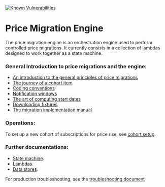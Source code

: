 [![Known Vulnerabilities](https://snyk.io/test/github/guardian/price-migration-engine/badge.svg?targetFile=build.sbt)](https://snyk.io/test/github/guardian/price-migration-engine?targetFile=build.sbt)

# Price Migration Engine

The price migration engine is an orchestration engine used to perform controlled price migrations. It currently consists in a collection of lambdas designed to work together as a state machine.

### General Introduction to price migrations and the engine:

- [An introduction to the general principles of price migrations](docs/price-migrations-from-first-principles.md)
- [The journey of a cohort item](docs/the-journey-of-a-cohort-item.md)
- [Coding conventions](docs/coding-conventions.md)
- [Notification windows](docs/notification-windows.md)
- [The art of computing start dates](docs/start-date-computation.md)
- [Downloading fixtures](docs/downloading-fixtures.md)
- [The migration implementation manual](docs/migration-implementation-manual.md)

### Operations:

To set up a new cohort of subscriptions for price rise, see [cohort setup](docs/cohort-setup.md).

### Further documentations:

* [State machine](stateMachine/README.md).
* [Lambdas](lambda/README.md).
* [Data stores](dynamoDb/README.md).

For production troubleshooting, see the [troubleshooting document](docs/troubleshooting.md)
